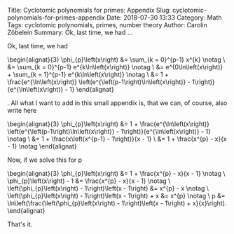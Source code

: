 Title:      Cyclotomic polynomials for primes: Appendix
Slug:       cyclotomic-polynomials-for-primes-appendix
Date:       2018-07-30 13:33
Category:   Math
Tags:       cyclotomic polynomials, primes, number theory
Author:     Carolin Zöbelein
Summary:    Ok, last time, we had ...

Ok, last time, we had

\begin{alignat}{3}
    \phi_{p}\left(x\right) &= \sum_{k = 0}^{p-1} x^{k} \notag \\
    &= \sum_{k = 0}^{p-1} e^{k\ln\left(x\right)} \notag \\
    &= e^{0\ln\left(x\right)} + \sum_{k = 1}^{p-1} e^{k\ln\left(x\right)}
    \notag \\
    &= 1 + \frac{e^{\ln\left(x\right)} \left(e^{\left(p-1\right)\ln\left(x\right)} - 1\right)}{e^{\ln\left(x\right)} - 1}
\end{alignat}

. All what I want to add in this small appendix is, that we can, of course,
also write here

\begin{alignat}{3}
    \phi_{p}\left(x\right) &= 1 + \frac{e^{\ln\left(x\right)} \left(e^{\left(p-1\right)\ln\left(x\right)} - 1\right)}{e^{\ln\left(x\right)} - 1} \notag \\
    &= 1 + \frac{x\left(x^{p-1} - 1\right)}{x - 1} \\
        &= 1 + \frac{x^{p} - x}{x - 1} \notag
\end{alignat}

Now, if we solve this for p

\begin{alignat}{3}
    \phi_{p}\left(x\right) &= 1 + \frac{x^{p} - x}{x - 1} \notag \\
    \phi_{p}\left(x\right) - 1 &= \frac{x^{p} - x}{x - 1} \notag \\
    \left(\phi_{p}\left(x\right) - 1\right)\left(x - 1\right) &= x^{p} - x \notag \\
    \left(\phi_{p}\left(x\right) - 1\right)\left(x - 1\right) + x &= x^{p} \notag \\
    p &= \ln\left(\frac{\left(\phi_{p}\left(x\right) - 1\right)\left(x - 1\right) + x}{x}\right).
\end{alignat}

That's it.


